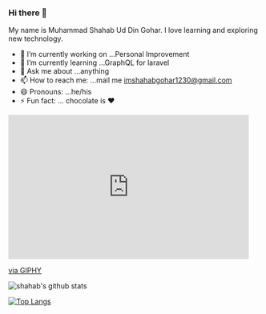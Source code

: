 ### Hi there 👋
My name is Muhammad Shahab Ud Din Gohar. I love learning and exploring new technology.


- 🔭 I’m currently working on ...Personal Improvement
- 🌱 I’m currently learning ...GraphQL for laravel
- 💬 Ask me about ...anything
- 📫 How to reach me: ...mail me imshahabgohar1230@gmail.com
- 😄 Pronouns: ...he/his
- ⚡ Fun fact: ... chocolate is :heart:


<iframe src="https://giphy.com/embed/gcZxPiUFzoHgA" width="480" height="288" frameBorder="0" class="giphy-embed" allowFullScreen></iframe><p><a href="https://giphy.com/gifs/friends-online-class-gcZxPiUFzoHgA">via GIPHY</a></p>

![shahab's github stats](https://github-readme-stats.vercel.app/api?username=shahabgohar&show_icons=true&theme=dark)


[![Top Langs](https://github-readme-stats.vercel.app/api/top-langs/?username=shahabgohar&hide=html)](https://github.com/anuraghazra/github-readme-stats)
